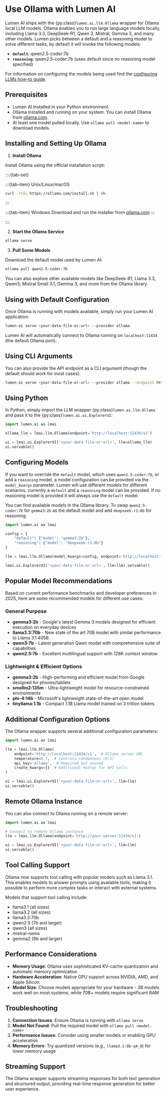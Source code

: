 # Use Ollama with Lumen AI

Lumen AI ships with the {py:class}`lumen.ai.llm.Ollama` wrapper for Ollama local LLM models. Ollama enables you to run large language models locally, including Llama 3.3, DeepSeek-R1, Qwen 3, Mistral, Gemma 3, and many other models. Lumen picks between a default and a reasoning model to solve different tasks, by default it will invoke the following models:

- **`default`**: qwen2.5-coder:7b
- **`reasoning`**: qwen2.5-coder:7b (uses default since no reasoning model specified)

For information on configuring the models being used find the [configuring LLMs how-to guide](configure.md).

## Prerequisites

- Lumen AI installed in your Python environment.
- Ollama installed and running on your system. You can install Ollama from [ollama.com](https://ollama.com/).
- At least one model pulled locally. Use `ollama pull <model-name>` to download models.

## Installing and Setting Up Ollama

1. **Install Ollama**

Install Ollama using the official installation script:

::::{tab-set}

:::{tab-item} Unix/Linux/macOS
```bash
curl -fsSL https://ollama.com/install.sh | sh
```
:::

:::{tab-item} Windows
Download and run the installer from [ollama.com](https://ollama.com/)
:::

::::

2. **Start the Ollama Service**

```bash
ollama serve
```

3. **Pull Some Models**

Download the default model used by Lumen AI:

```bash
ollama pull qwen2.5-coder:7b
```

You can also explore other available models like DeepSeek-R1, Llama 3.3, Qwen3, Mistral Small 3.1, Gemma 3, and more from the Ollama library.

## Using with Default Configuration

Once Ollama is running with models available, simply run your Lumen AI application:

```bash
lumen-ai serve <your-data-file-or-url> --provider ollama
```

Lumen AI will automatically connect to Ollama running on `localhost:11434` (the default Ollama port).

## Using CLI Arguments

You can also provide the API endpoint as a CLI argument (though the default should work for most cases):

```bash
lumen-ai serve <your-data-file-or-url> --provider ollama --endpoint http://localhost:11434/v1
```

## Using Python

In Python, simply import the LLM wrapper {py:class}`lumen.ai.llm.Ollama` and pass it to the {py:class}`lumen.ai.ui.ExplorerUI`:

```python
import lumen.ai as lmai

ollama_llm = lmai.llm.Ollama(endpoint='http://localhost:11434/v1')

ui = lmai.ui.ExplorerUI('<your-data-file-or-url>', llm=ollama_llm)
ui.servable()
```

## Configuring Models

If you want to override the `default` model, which uses `qwen2.5-coder:7b`, or add a `reasoning` model, a model configuration can be provided via the `model_kwargs` parameter. Lumen will use different models for different scenarios, currently a `default` and a `reasoning` model can be provided. If no reasoning model is provided it will always use the `default` model.

You can find available models in the Ollama library. To swap `qwen2.5-coder:7b` for `gemma3:2b` as the default model and add `deepseek-r1:8b` for reasoning:

```python
import lumen.ai as lmai

config = {
    "default": {"model": "gemma3:2b"},
    "reasoning": {"model": "deepseek-r1:8b"}
}

llm = lmai.llm.Ollama(model_kwargs=config, endpoint='http://localhost:11434/v1')

lmai.ui.ExplorerUI('<your-data-file-or-url>', llm=llm).servable()
```

## Popular Model Recommendations

Based on current performance benchmarks and developer preferences in 2025, here are some recommended models for different use cases:

### General Purpose
- **gemma3:2b** - Google's latest Gemma 3 models designed for efficient execution on everyday devices
- **llama3.3:70b** - New state of the art 70B model with similar performance to Llama 3.1 405B
- **qwen3:7b** - Latest generation Qwen model with comprehensive suite of capabilities
- **qwen2.5:7b** - Excellent multilingual support with 128K context window

### Lightweight & Efficient Options
- **gemma3:2b** - High-performing and efficient model from Google designed for phones/tablets
- **smollm2:135m** - Ultra-lightweight model for resource-constrained environments
- **phi-4:14b** - Microsoft's lightweight state-of-the-art open model
- **tinyllama:1.1b** - Compact 1.1B Llama model trained on 3 trillion tokens

## Additional Configuration Options

The Ollama wrapper supports several additional configuration parameters:

```python
import lumen.ai as lmai

llm = lmai.llm.Ollama(
    endpoint='http://localhost:11434/v1',  # Ollama server URL
    temperature=0.7,  # Controls randomness (0-1)
    api_key='ollama',  # Required but unused
    create_kwargs={}  # Additional kwargs for API calls
)

ui = lmai.ui.ExplorerUI('<your-data-file-or-url>', llm=llm)
ui.servable()
```

## Remote Ollama Instance

You can also connect to Ollama running on a remote server:

```python
import lumen.ai as lmai

# Connect to remote Ollama instance
llm = lmai.llm.Ollama(endpoint='http://your-server:11434/v1')

ui = lmai.ui.ExplorerUI('<your-data-file-or-url>', llm=llm)
ui.servable()
```

## Tool Calling Support

Ollama now supports tool calling with popular models such as Llama 3.1. This enables models to answer prompts using available tools, making it possible to perform more complex tasks or interact with external systems.

Models that support tool calling include:
- llama3.1 (all sizes)
- llama3.2 (all sizes)
- llama3.3:70b
- qwen2.5 (7b and larger)
- qwen3 (all sizes)
- mistral-nemo
- gemma2 (9b and larger)

## Performance Considerations

- **Memory Usage**: Ollama uses sophisticated KV-cache quantization and automatic memory optimization
- **Hardware Acceleration**: Native GPU support across NVIDIA, AMD, and Apple Silicon
- **Model Size**: Choose models appropriate for your hardware - 3B models work well on most systems, while 70B+ models require significant RAM

## Troubleshooting

1. **Connection Issues**: Ensure Ollama is running with `ollama serve`
2. **Model Not Found**: Pull the required model with `ollama pull <model-name>`
3. **Performance Issues**: Consider using smaller models or enabling GPU acceleration
4. **Memory Errors**: Try quantized versions (e.g., `llama3.1:8b-q4_0`) for lower memory usage

## Streaming Support

The Ollama wrapper supports streaming responses for both text generation and structured output, providing real-time response generation for better user experience.

